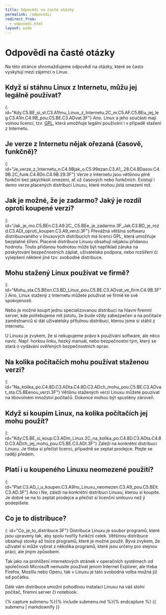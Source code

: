 ```yaml
---
title: Odpovědi na časté otázky
permalink: /odpovedi/
redirect_from:
  - odpovedi.html
layout: wide
---
```

<div class="lcol" markdown="1">

# Odpovědi na časté otázky
Na této stránce shromažďujeme odpovědi na otázky, které se často vyskytují mezi zájemci o Linux.

## Když si stáhnu Linux z Internetu, můžu jej legálně používat?
{: id="Kdy.C5.BE_si_st.C3.A1hnu_Linux_z_Internetu.2C_m.C5.AF.C5.BEu_jej_leg.C3.A1ln.C4.9B_pou.C5.BE.C3.ADvat.3F"}
Ano. Linux a jeho součásti mají volnou licenci, tzv. [GPL](http://www.gnugpl.cz/ "GNU GPL"), která umožňuje legální používání i v případě stažení z Internetu.

## Je verze z Internetu nějak ořezaná (časově, funkčně)?
{: id="Je_verze_z_Internetu_n.C4.9Bjak_o.C5.99ezan.C3.A1_.28.C4.8Dasov.C4.9B.2C_funk.C4.8Dn.C4.9B.29.3F"}
Verze z Internetu jsou většinou plně funkční bez jakýchkoli omezení, ať už časových nebo funkčních. Existují i demo verze placených distribucí Linuxu, které mohou jistá omezení mít.

## Jak je možné, že je zadarmo? Jaký je rozdíl oproti koupené verzi?
{: id="Jak_je_mo.C5.BEn.C3.A9.2C_.C5.BEe_je_zadarmo.3F_Jak.C3.BD_je_rozd.C3.ADl_oproti_koupen.C3.A9_verzi.3F"}
Převážná většina softwaru distribuovaného v linuxových distribucích má licenci GPL, která umožňuje bezplatné šíření. Placené distribuce Linuxu obsahují nějakou přidanou hodnotu. Touto přidanou hodnotou může být například záruka na poskytování bezpečnostních záplat, uživatelská podpora, nebo rozšíření či vylepšení některé jiné tzv. svobodné distribuce.

## Mohu stažený Linux používat ve firmě?
{: id="Mohu_sta.C5.BEen.C3.BD_Linux_pou.C5.BE.C3.ADvat_ve_firm.C4.9B.3F"}
Ano, Linux stažený z Internetu můžete používat ve firmě ke své spokojenosti.

Nebo je možné koupit jednu specializovanou distribuci na hlavní firemní server, kde potřebujeme mít jistotu, že bude vždy zabezpečen a na počítače zaměstnanců si dát uživatelsky přítulnou distribuci, kterou jsme si stáhli z internetu.

U Linuxu je zvykem, že si nekupujeme právo k používání software, ale něco navíc. Např. horkou linku, hezký manuál, nebo bezpečnostní tým, který se stará o vydávání ověřených bezpečnostních oprav.


## Na kolika počítačích mohu používat staženou verzi?
{: id="Na_kolika_po.C4.8D.C3.ADta.C4.8D.C3.ADch_mohu_pou.C5.BE.C3.ADvat_sta.C5.BEenou_verzi.3F"}
Většinu stažených verzí Linuxu můžete pouzívat na libovolném množství počítačů. Dokonce mohou být spustěny zároveň.

## Když si koupím Linux, na kolika počítačích jej mohu použít?
{: id="Kdy.C5.BE_si_koup.C3.ADm_Linux.2C_na_kolika_po.C4.8D.C3.ADta.C4.8D.C3.ADch_jej_mohu_pou.C5.BE.C3.ADt.3F"}
Záleží na konkrétní distribuci Linuxu. Je třeba si přečíst licenci, případně se zeptat prodejce. Ptejte se raději předem.

## Platí i u koupeného Linuxu neomezené použití?
{: id="Plat.C3.AD_i_u_koupen.C3.A9ho_Linuxu_neomezen.C3.A9_pou.C5.BEit.C3.AD.3F"}
Ano i Ne, záleží na konkrétní distribuci Linuxu, kterou si koupíte. Je dobré se na to zeptat prodejce a přečíst si licenční smlouvu než ji podepíšete.

## Co je to distribuce?
{: id="Co_je_to_distribuce.3F"}
Distribuce Linuxu je soubor programů, které jsou upraveny tak, aby spolu tvořily funkční celek. Většinou distribuce obsahují stovky až tisíce programů, které je možné použít. Bývá zvykem, že uživatel si může vybrat z několika programů, které jsou určeny pro stejnou práci, ale jiným způsobem.

Tak jako na prohlížení internetových stránek v operačních  systémech od společnosti Microsoft nemusíte používat jenom Internet Explorer, ale třeba Firefox, Mozillu nebo Operu, tak v Linuxu je tato svobodná volba možná již od počátku.

Dále vám distribuce umožní pohodlnou instalaci Linuxu na váš stolní počítač, firemní server či notebook.

</div>

<div class="rcol">
    {% capture submenu %}{% include submenu.md %}{% endcapture %}
    {{ submenu | markdownify }}
</div>
